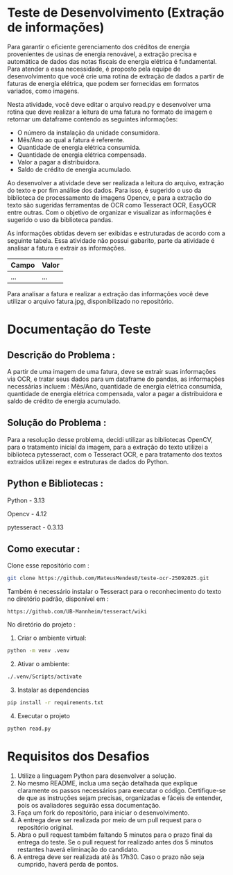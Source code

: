 # Teste de Desenvolvimento (Extração de informações)

Para garantir o eficiente gerenciamento dos créditos de energia provenientes de usinas de energia renovável, a extração precisa e automática de dados das notas fiscais de energia elétrica é fundamental. Para atender a essa necessidade, é proposto pela equipe de desenvolvimento que você crie uma rotina de extração de dados a partir de faturas de energia elétrica, que podem ser fornecidas em formatos variados, como imagens.

Nesta atividade, você deve editar o arquivo read.py e desenvolver uma rotina que deve realizar a leitura de uma fatura no formato de imagem e retornar um dataframe contendo as seguintes informações:

- O número da instalação da unidade consumidora.
- Mês/Ano ao qual a fatura é referente.
- Quantidade de energia elétrica consumida.
- Quantidade de energia elétrica compensada.
- Valor a pagar a distribuidora.
- Saldo de crédito de energia acumulado.

Ao desenvolver a atividade deve ser realizada a leitura do arquivo, extração do texto e por fim análise dos dados. Para isso, é sugerido o uso da biblioteca de processamento de imagens Opencv, e para a extração do texto são sugeridas ferramentas de OCR como Tesseract OCR, EasyOCR entre outras. Com o objetivo de organizar e visualizar as informações é sugerido o uso da biblioteca pandas. 

As informações obtidas devem ser exibidas e estruturadas de acordo com a seguinte tabela. Essa atividade não possui gabarito, parte da atividade é analisar a fatura e extrair as informações.

|    Campo    |    Valor    | 
|-------------|-------------|
|     ...     |     ...     |

Para analisar a fatura e realizar a extração das informações você deve utilizar o arquivo fatura.jpg, disponibilizado no repositório.

# Documentação do Teste

## Descrição do Problema :

A partir de uma imagem de uma fatura, deve se extrair suas informações via OCR, e tratar seus dados para um dataframe do pandas, as informações necessárias incluem :  Mês/Ano, quantidade de energia elétrica consumida, quantidade de energia elétrica compensada, valor a pagar a distribuidora e saldo de crédito de energia acumulado.

## Solução do Problema :
Para a resolução desse problema, decidi utilizar as bibliotecas OpenCV, para o tratamento inicial da imagem, para a extração do texto utilizei a biblioteca pytesseract, com o Tesseract OCR, e para tratamento dos textos extraidos utilizei regex e estruturas de dados do Python.

## Python e Bibliotecas :
Python - 3.13

Opencv - 4.12

pytesseract - 0.3.13

## Como executar :
Clone esse repositório com :
```bash
git clone https://github.com/MateusMendes0/teste-ocr-25092025.git
```

Também é necessário instalar o Tesseract para o reconhecimento do texto no diretório padrão, disponível em :

```
https://github.com/UB-Mannheim/tesseract/wiki
```

No diretório do projeto : 
1. Criar o ambiente virtual:
```bash
python -m venv .venv
```
2. Ativar o ambiente:

```bash
./.venv/Scripts/activate
```
3. Instalar as dependencias
```bash
pip install -r requirements.txt
```
4. Executar o projeto
```bash
python read.py
```


# Requisitos dos Desafios

1. Utilize a linguagem Python para desenvolver a solução.
2. No mesmo README, inclua uma seção detalhada que explique claramente os passos necessários para executar o código. Certifique-se de que as instruções sejam precisas, organizadas e fáceis de entender, pois os avaliadores seguirão essa documentação.
3. Faça um fork do repositório, para iniciar o desenvolvimento.
4. A entrega deve ser realizada por meio de um pull request para o repositório original.
5. Abra o pull request também faltando 5 minutos para o prazo final da entrega do teste. Se o pull request for realizado antes dos 5 minutos restantes haverá eliminação do candidato.
6. A entrega deve ser realizada até às 17h30. Caso o prazo não seja cumprido, haverá perda de pontos.
